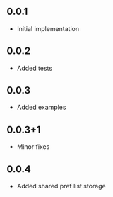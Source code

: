 ## 0.0.1

* Initial implementation 

## 0.0.2

* Added tests

## 0.0.3

* Added examples

## 0.0.3+1

* Minor fixes

## 0.0.4

* Added shared pref list storage
